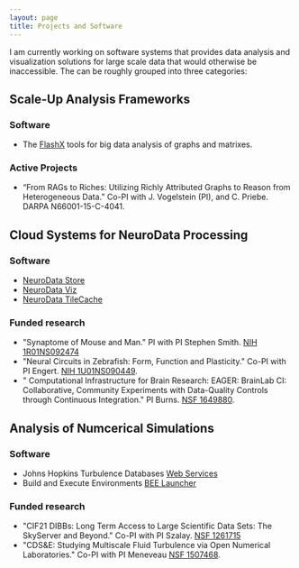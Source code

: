 ```yaml
---
layout: page
title: Projects and Software
---
```


I am currently working on software systems that provides data analysis and visualization solutions for large scale data that would otherwise be inaccessible.  The can be roughly grouped into three categories:

## Scale-Up Analysis Frameworks

### Software
  - The [FlashX](https://github.com/zheng-da/FlashX) tools for big data analysis of graphs and matrixes.

### Active Projects
  - “From RAGs to Riches: Utilizing Richly Attributed Graphs to Reason from Heterogeneous Data.” Co-PI
with J. Vogelstein (PI), and C. Priebe. DARPA N66001-15-C-4041.


## Cloud Systems for NeuroData Processing

### Software
  - [NeuroData Store](https://github.com/neurodata/ndstore)
  - [NeuroData Viz](https://github.com/neurodata/ndviz)
  - [NeuroData TileCache](https://github.com/neurodata/ndtilecache)

### Funded research
  - "Synaptome of Mouse and Man." PI with PI Stephen Smith. [NIH 1R01NS092474](https://projectreporter.nih.gov/project_description.cfm?projectnumber=1R01NS092474-01)
  - "Neural Circuits in Zebrafish: Form, Function and Plasticity." Co-PI with PI Engert. [NIH 1U01NS090449](https://projectreporter.nih.gov/project_info_description.cfm?icde=0&aid=8826324).
  - " Computational Infrastructure for Brain Research: EAGER: BrainLab CI: Collaborative, Community Experiments with Data-Quality Controls through Continuous Integration." PI Burns. [NSF 1649880](http://nsf.gov/awardsearch/showAward?AWD_ID=1649880&HistoricalAwards=false).

## Analysis of Numcerical Simulations

### Software
  - Johns Hopkins Turbulence Databases [Web Services](http://turbulence.pha.jhu.edu/)
  - Build and Execute Environments [BEE Launcher](https://datascience.lanl.gov/bee.html)

### Funded research

  - "CIF21 DIBBs: Long Term Access to Large Scientific Data Sets: The SkyServer and Beyond." Co-PI with PI Szalay. [NSF 1261715](https://www.nsf.gov/awardsearch/showAward?AWD_ID=1261715&HistoricalAwards=false)
  - "CDS&E: Studying Multiscale Fluid Turbulence via Open Numerical Laboratories." Co-PI with PI Meneveau [NSF 1507468](https://www.nsf.gov/awardsearch/showAward?AWD_ID=1507469&HistoricalAwards=false).

